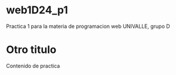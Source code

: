 # web1D24_p1
Practica 1 para la materia de programacion web UNIVALLE, grupo D

# Otro titulo
Contenido de practica
